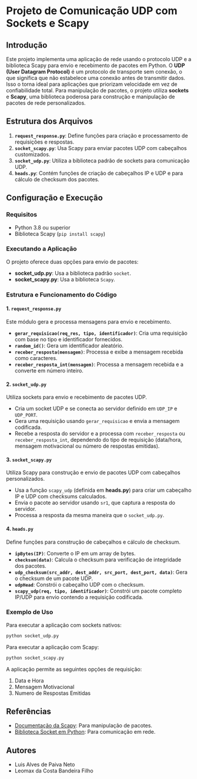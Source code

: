 # Projeto de Comunicação UDP com Sockets e Scapy

## Introdução

Este projeto implementa uma aplicação de rede usando o protocolo UDP e a biblioteca Scapy para envio e recebimento de pacotes em Python. O **UDP (User Datagram Protocol)** é um protocolo de transporte sem conexão, o que significa que não estabelece uma conexão antes de transmitir dados. Isso o torna ideal para aplicações que priorizam velocidade em vez de confiabilidade total. Para manipulação de pacotes, o projeto utiliza **sockets** e **Scapy**, uma biblioteca poderosa para construção e manipulação de pacotes de rede personalizados.

## Estrutura dos Arquivos

1. **`request_response.py`**: Define funções para criação e processamento de requisições e respostas.
2. **`socket_scapy.py`**: Usa Scapy para enviar pacotes UDP com cabeçalhos customizados.
3. **`socket_udp.py`**: Utiliza a biblioteca padrão de sockets para comunicação UDP.
4. **`heads.py`**: Contém funções de criação de cabeçalhos IP e UDP e para cálculo de checksum dos pacotes.

## Configuração e Execução

### Requisitos

- Python 3.8 ou superior
- Biblioteca Scapy (`pip install scapy`)

### Executando a Aplicação

O projeto oferece duas opções para envio de pacotes:

- **socket_udp.py**: Usa a biblioteca padrão `socket`.
- **socket_scapy.py**: Usa a biblioteca `Scapy`.

### Estrutura e Funcionamento do Código

#### 1. `request_response.py`

Este módulo gera e processa mensagens para envio e recebimento.

- **`gerar_requisicao(req_res, tipo, identificador)`**: Cria uma requisição com base no tipo e identificador fornecidos.
- **`random_id()`**: Gera um identificador aleatório.
- **`receber_resposta(mensagem)`**: Processa e exibe a mensagem recebida como caracteres.
- **`receber_resposta_int(mensagem)`**: Processa a mensagem recebida e a converte em número inteiro.

#### 2. `socket_udp.py`

Utiliza sockets para envio e recebimento de pacotes UDP.

- Cria um socket UDP e se conecta ao servidor definido em `UDP_IP` e `UDP_PORT`.
- Gera uma requisição usando `gerar_requisicao` e envia a mensagem codificada.
- Recebe a resposta do servidor e a processa com `receber_resposta` ou `receber_resposta_int`, dependendo do tipo de requisição (data/hora, mensagem motivacional ou número de respostas emitidas).

#### 3. `socket_scapy.py`

Utiliza Scapy para construção e envio de pacotes UDP com cabeçalhos personalizados.

- Usa a função `scapy_udp` (definida em **heads.py**) para criar um cabeçalho IP e UDP com checksums calculados.
- Envia o pacote ao servidor usando `sr1`, que captura a resposta do servidor.
- Processa a resposta da mesma maneira que o `socket_udp.py`.

#### 4. `heads.py`

Define funções para construção de cabeçalhos e cálculo de checksum.

- **`ipBytes(IP)`**: Converte o IP em um array de bytes.
- **`checksum(data)`**: Calcula o checksum para verificação de integridade dos pacotes.
- **`udp_checksum(src_addr, dest_addr, src_port, dest_port, data)`**: Gera o checksum de um pacote UDP.
- **`udpHead`**: Constrói o cabeçalho UDP com o checksum.
- **`scapy_udp(req, tipo, identificador)`**: Constrói um pacote completo IP/UDP para envio contendo a requisição codificada.

### Exemplo de Uso

Para executar a aplicação com sockets nativos:

```bash
python socket_udp.py
```

Para executar a aplicação com Scapy:

```bash
python socket_scapy.py
```
A aplicação permite as seguintes opções de requisição:
1. Data e Hora
2. Mensagem Motivacional
3. Numero de Respostas Emitidas

## Referências
* [Documentação da Scapy](https://scapy.readthedocs.io/): Para manipulação de pacotes.
* [Biblioteca Socket em Python](https://docs.python.org/3/library/socket.html): Para comunicação em rede.

## Autores
* Luis Alves de Paiva Neto
* Leomax da Costa Bandeira Filho
